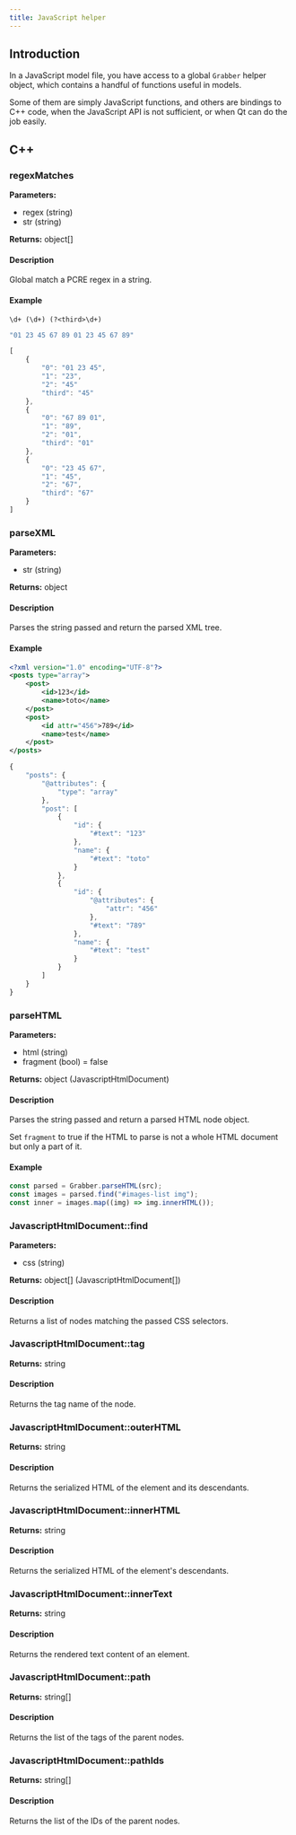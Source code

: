 ```yaml
---
title: JavaScript helper
---
```



## Introduction

In a JavaScript model file, you have access to a global `Grabber` helper object, which contains a handful of functions useful in models.

Some of them are simply JavaScript functions, and others are bindings to C++ code, when the JavaScript API is not sufficient, or when Qt can do the job easily.

## C++

### regexMatches

**Parameters:**

* regex (string)
* str (string)

**Returns:** object[]

#### Description
Global match a PCRE regex in a string.

#### Example
```
\d+ (\d+) (?<third>\d+)
```
```javascript
"01 23 45 67 89 01 23 45 67 89"
```
```javascript
[
    {
        "0": "01 23 45",
        "1": "23",
        "2": "45"
        "third": "45"
    },
    {
        "0": "67 89 01",
        "1": "89",
        "2": "01",
        "third": "01"
    },
    {
        "0": "23 45 67",
        "1": "45",
        "2": "67",
        "third": "67"
    }
]
```

### parseXML

**Parameters:**

* str (string)

**Returns:** object

#### Description
Parses the string passed and return the parsed XML tree.

#### Example
```xml
<?xml version="1.0" encoding="UTF-8"?>
<posts type="array">
    <post>
        <id>123</id>
        <name>toto</name>
    </post>
    <post>
        <id attr="456">789</id>
        <name>test</name>
    </post>
</posts>
```
```javascript
{
    "posts": {
        "@attributes": {
            "type": "array"
        },
        "post": [
            {
                "id": {
                    "#text": "123"
                },
                "name": {
                    "#text": "toto"
                }
            },
            {
                "id": {
                    "@attributes": {
                        "attr": "456"
                    },
                    "#text": "789"
                },
                "name": {
                    "#text": "test"
                }
            }
        ]
    }
}
```

### parseHTML

**Parameters:**

* html (string)
* fragment (bool) = false

**Returns:** object (JavascriptHtmlDocument)

#### Description
Parses the string passed and return a parsed HTML node object.

Set `fragment` to true if the HTML to parse is not a whole HTML document but only a part of it.

#### Example
```typescript
const parsed = Grabber.parseHTML(src);
const images = parsed.find("#images-list img");
const inner = images.map((img) => img.innerHTML());
```

### JavascriptHtmlDocument::find

**Parameters:**

* css (string)

**Returns:** object[] (JavascriptHtmlDocument[])

#### Description
Returns a list of nodes matching the passed CSS selectors.

### JavascriptHtmlDocument::tag

**Returns:** string

#### Description
Returns the tag name of the node.

### JavascriptHtmlDocument::outerHTML

**Returns:** string

#### Description
Returns the serialized HTML of the element and its descendants.

### JavascriptHtmlDocument::innerHTML

**Returns:** string

#### Description
Returns the serialized HTML of the element's descendants.

### JavascriptHtmlDocument::innerText

**Returns:** string

#### Description
Returns the rendered text content of an element.

### JavascriptHtmlDocument::path

**Returns:** string[]

#### Description
Returns the list of the tags of the parent nodes.

### JavascriptHtmlDocument::pathIds

**Returns:** string[]

#### Description
Returns the list of the IDs of the parent nodes.
